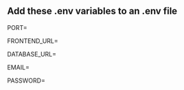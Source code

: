 ## Add these .env variables to an .env file

PORT=

FRONTEND_URL=

DATABASE_URL=

EMAIL=

PASSWORD=
